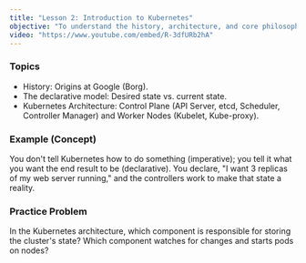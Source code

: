 ```yaml
---
title: "Lesson 2: Introduction to Kubernetes"
objective: "To understand the history, architecture, and core philosophy of Kubernetes."
video: "https://www.youtube.com/embed/R-3dfURb2hA"
---
```


### Topics

- History: Origins at Google (Borg).
- The declarative model: Desired state vs. current state.
- Kubernetes Architecture: Control Plane (API Server, etcd, Scheduler, Controller Manager) and Worker Nodes (Kubelet, Kube-proxy).

### Example (Concept)

You don't tell Kubernetes how to do something (imperative); you tell it what you want the end result to be (declarative). You declare, "I want 3 replicas of my web server running," and the controllers work to make that state a reality.

### Practice Problem

In the Kubernetes architecture, which component is responsible for storing the cluster's state? Which component watches for changes and starts pods on nodes?
